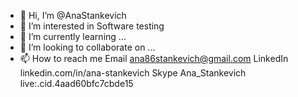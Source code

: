 - 👋 Hi, I’m @AnaStankevich
- 👀 I’m interested in Software testing
- 🌱 I’m currently learning ...
- 💞️ I’m looking to collaborate on ...
- 📫 How to reach me 
Email     ana86stankevich@gmail.com
LinkedIn  linkedin.com/in/ana-stankevich
Skype     Ana_Stankevich live:.cid.4aad60bfc7cbde15
<!---
AnaStankevih/AnaStankevih is a ✨ special ✨ repository because its `README.md` (this file) appears on your GitHub profile.
You can click the Preview link to take a look at your changes.
--->
